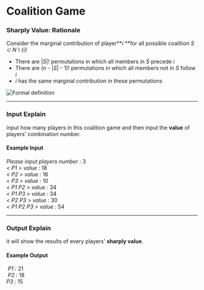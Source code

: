# Coalition Game

### Sharply Value: Rationale

Consider the marginal contribution of player***i* **for all possible coalition *S ⊂ N \ {i}*  

  * There are |*S*|! permutations in which all members in *S* precede *i*
  * There are (*n* - |*S*| - 1)! permutations in which all members not in *S* follow *i*  
  * *i* has the same marginal contribution in these permutations  
  
![Formal definition](https://user-images.githubusercontent.com/30610447/28811567-b6db52bc-76c2-11e7-98f6-8f774ea5fb83.png)
  
---

###  Input Explain

input how many players in this coalition game and then input the **value** of players' combination number.  

#### Example Input

*Please input players number :* 3  
*< P1 > value :* 18  
*< P2 > value :* 16  
*< P3 > value :* 10  
*< P1 P2 > value :* 34  
*< P1 P3 > value :* 34  
*< P2 P3 > value :* 30  
*< P1 P2 P3 > value :* 54  

---
  
###  Output Explain

it will show the results of every players' **sharply value**.

#### Example Output  
  
  *P1 :* 21  
  *P2 :* 18  
  *P3 :* 15


